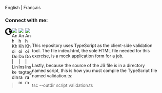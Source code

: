 English | Fran&ccedil;ais
### Connect with me:
[<img align="left" alt="Anh Khoi Do" width="22px" src="https://raw.githubusercontent.com/iconic/open-iconic/master/svg/globe.svg" />](http://anhkhoido.com)
[<img align="left" alt="Anh Khoi Do | LinkedIn" width="22px" src="https://cdn.jsdelivr.net/npm/simple-icons@v3/icons/linkedin.svg" />](https://ca.linkedin.com/in/anhkhoido/en-us)
[<img align="left" alt="Anh Khoi Do | Instagram" width="22px" src="https://cdn.jsdelivr.net/npm/simple-icons@v3/icons/instagram.svg" />](https://instagram.com/anhkhoido)
[<img align="left" alt="Anh Khoi Do | Instagram" width="22px" src="https://cdn.jsdelivr.net/npm/simple-icons@v3/icons/twitter.svg" />](https://twitter.com/anhkhoido)
<br /><br />
<p>This repository uses TypeScript as the client-side validation tool. The file index.html, the sole HTML file needed for this exercise, is a mock application form for a job.<p>
<p>Lastly, because the source of the JS file is in a directory named script, this is how you must compile the TypeScript file named validation.ts:</p>
<blockquote>tsc --outdir script validation.ts</blockquote>